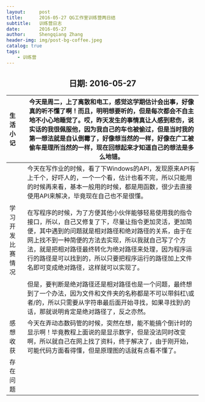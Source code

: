 ```yaml
---
layout:     post
title:      2016-05-27 QG工作室训练营两日结
subtitle:   训练营日志
date:       2016-05-27
author:     Shengqiang Zhang
header-img: img/post-bg-coffee.jpeg
catalog: true
tags:
    - 训练营
---
```




<center><h2>日期: 2016-05-27</h2></center>



| 生活小记         | 今天是周二，上了离散和电工，感觉这学期估计会出事，好像真的听不懂了啊！而且，明明想要听的，但是每次都会不自主地不小心地睡觉了。哎，昨天发生的事情真让人感到悲伤，说实话的我很佩服他，因为我自己的车也被偷过，但是当时我的第一想法就是自认倒霉了，好像想当然的一样，好像在广工被偷车是理所当然的一样，现在回想起来才知道自己的想法是多么地错。 |
| :--------------- | ------------------------------------------------------------ |
| 学习开发比赛情况 | 今天在写作业的时候，看了下Windows的API，发现原来API有上千个，好吓人的，一个一个看，估计也看不完，所以只能用的时候再来看，基本一般用的时候，都是用函数，很少去直接使用API来解决，毕竟现在自己也不是很懂。<br/><br/>在写程序的时候，为了方便其他小伙伴能够轻易使用我的指令接口，所以，自己又修复了下，尽量让指令更加灵活，更加简便，其中遇到的问题就是相对路径和绝对路径的关系，由于在网上找不到一种简便的方法去实现，所以我就自己写了个方法，就是把相对路径最终转化为绝对路径来处理，因为程序运行的路径是可以找到的，所以只要把程序运行的路径加上文件名即可变成绝对路径，这样就可以实现了。<br/><br/>但是，要判断是绝对路径还是相对路径也是一个问题，最终想到了一个办法，因为文件和文件夹的名称都是不可以带斜杠\或者/的，所以只需要从字符串最后面开始寻找，如果寻找到\的话，那就说明肯定是绝对路径了，反之亦然。<br> |
| 感想收获         | 今天在弄动态数码管的时候，突然在想，能不能搞个倒计时的显示啊！毕竟教程上面说的是显示数字，但是没法同时改变啊，所以就自己在网上找了资料，终于解决了，由于刚开始，可能代码方面看得懂，但是原理图的话就有点看不懂了。 |
| 存在问题         |                                                              |


